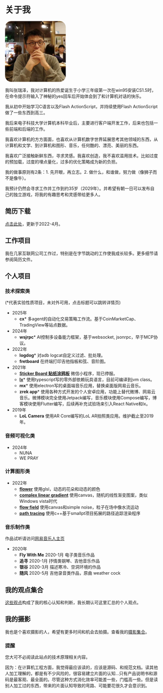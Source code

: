 # 关于我

<img src="pics/z.jpeg" width="200" style="border-radius:10%"/>

我叫张瑞泽，我对计算机的热爱诞生于小学三年级第一次在win95安装CS1.5时，在命令提示符输入了神秘的yes回车后开始体会到了和计算机对话的快乐。

我从初中开始学习C语言以及Flash ActionScript，并持续使用Flash ActionScript做了一些东西到高三。

我后来电子科技大学计算机本科毕业后，主要进行客户端开发工作，后来也包括一些前端和后端的工作。

我喜欢计算机的方方面面，也喜欢从计算机数字世界延展思考其他领域的东西，从计算机和文学、到计算机和图形、音乐，任何酷的、漂亮、美丽的东西。

我喜欢广泛接触新鲜东西，寻求灵感。我喜欢创造，我不喜欢滥用技术。比如过度的预加载，过度的埋点量化，过多的优化策略成为新的负担。

我的做事原则有2条：1. 先开眼，再立志。2. 做什么，和谁做，努力做（像狮子而不是像牛）。

我预计仍然会寻求工作并工作到约35岁（2029年）。并希望有朝一日可以发布自己的独立游戏，将我的有趣思考和灵感带给更多人。

## 简历下载

<a href="assets/简历-张瑞泽.pdf">点击此处</a>，更新于2022-4月。

## 工作项目

我在几家互联网公司工作过，特别是在字节跳动的工作使我成长较多。更多细节请参阅简历文件。

## 个人项目

### 技术探索类

(*代表实验性质项目，未对外可用，点击标题可以跳转详情页)

- 2025年
  - **cx*** 多agent的自动化交易策略工作流。基于CoinMarketCap、TradingView等站点数据。
- 2024年
  - **wsjrpc*** AI控制多设备能力框架，基于websocket, jsonrpc，早于MCP协议。
- 2022年
  - **logdog*** 对adb logcat自定义过滤、批处理。
  - **fretboard** 在终端打印吉他指板和弦、音阶图。
- 2021年
  - **[Sticker Board 贴纸涂鸦板](跨端技术/小程序/Sticker%20Board项目.md)** 微信小程序，现已停服。
  - **[lx](Lx/无外部依赖创造一个语言跑起来.md)*** 使用typescript写的零外部依赖玩具语言，目前可编译到jvm class。
  - **mx***  使用electron写的桌面端音乐应用，替换桌面版网易云音乐。
  - **zrek app*** 使用各种方式开发的个人安卓应用，功能上替代微博、网易云音乐。微博模块完全使用Jetpack编写，音乐模块使用Compose编写，博客模块使用Flutter编写，后续再补充试验场来引入React Native和lx。
- 2019年
  - **LoL Camera** 使用AR Core编写的LoL AR拍照类应用。维护截止至2019年。

### 音频可视化类

- 2024年
  - NUNA 
  - WE PRAY

### 计算图形类

- 2022年
  - **[flower](计算机图形/OpenGL%20shader%20language%20(flower).md)** 使用glsl，动态的花朵和动态的颜色
  - **[complex linear gradient](计算机图形/Linear%20gradient.md)** 使用canvas，随机的线性渐变图案，类似Windows vista时代
  - **[flow field](计算机图形/Perlin%20noise(Flow%20field).md)** 使用canvas和simple noise，粒子在场中像水流运动
  - **[path tracing](计算机图形/Path%20tracing%20路径追踪.md)** 使用c++基于smallpt项目拓展的路径追踪渲染程序

### 音乐制作类

作品试听请访问[网易音乐人主页](https://music.163.com/#/artist?id=12083526)

- 2020年
  - **Fly With Me** 2020-1月 电子类音乐作品
  - **追寻** 2020-1月 抒情类钢琴、吉他音乐作品
  - **银谷** 2020-3月 描述寒冷、空洞环境的作品
  - **随风** 2020-5月 吉他录音类作品，原曲 weather cock

## 我的观点集合

[这些观点](Post/index.md)构成了我的核心认知和判断，我长期认可这里汇总的个人观点。

## 我的摄影

我也是个喜欢摄影的人，希望有更多时间和机会去拍摄。查看我的[摄影集合](摄影/index.md)。

### 提醒

您大可不必阅读此站点的技术原理相关内容。

因为：在计算机工程方面，我觉得最应该读的，应该是源码、和规范文档。读其他人加工理解的，都是有不少风险的，很容易建立片面的认知...只有产品说明书和源码是最客观、最全面的。尽管这种方式消化效率可能差一些，门槛高一些。但是读别人加工过的东西，带来的片面认知导致的弯路、可能要花很久才会意识到。

